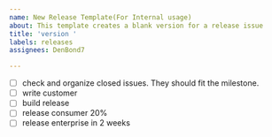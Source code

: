 ```yaml
---
name: New Release Template(For Internal usage)
about: This template creates a blank version for a release issue
title: 'version '
labels: releases
assignees: DenBond7

---
```


- [ ] check and organize closed issues. They should fit the milestone.
- [ ] write customer
- [ ] build release
- [ ] release consumer 20%
- [ ] release enterprise in 2 weeks

